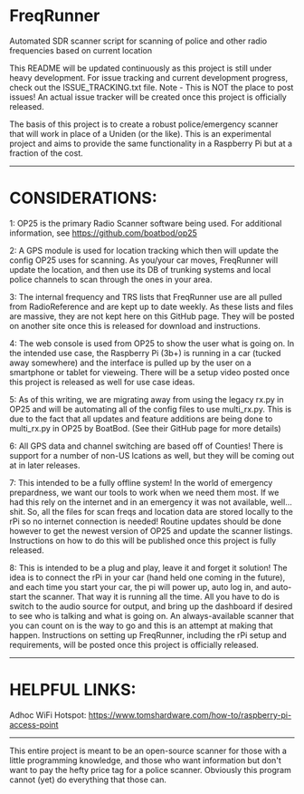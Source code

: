 # FreqRunner
Automated SDR scanner script for scanning of police and other radio frequencies based on current location

This README will be updated continuously as this project is still under heavy development. For issue tracking and current development progress, check out the ISSUE_TRACKING.txt file. Note - This is NOT the place to post issues! An actual issue tracker will be created once this project is officially released.


The basis of this project is to create a robust police/emergency scanner that will work in place of a Uniden (or the like). This is an experimental project and aims to provide the same functionality in a Raspberry Pi but at a fraction of the cost. 



------------------------------------------------------------
# CONSIDERATIONS:

1: OP25 is the primary Radio Scanner software being used. For additional information, see https://github.com/boatbod/op25

2: A GPS module is used for location tracking which then will update the config OP25 uses for scanning. As you/your car moves, FreqRunner will update the location, and then use its DB of trunking systems and local police channels to scan through the ones in your area. 

3: The internal frequency and TRS lists that FreqRunner use are all pulled from RadioReference and are kept up to date weekly. As these lists and files are massive, they are not kept here on this GitHub page. They will be posted on another site once this is released for download and instructions.

4: The web console is used from OP25 to show the user what is going on. In the intended use case, the Raspberry Pi (3b+) is running in a car (tucked away somewhere) and the interface is pulled up by the user on a smartphone or tablet for vieweing. There will be a setup video posted once this project is released as well for use case ideas.

5: As of this writing, we are migrating away from using the legacy rx.py in OP25 and will be automating all of the config files to use multi_rx.py. This is due to the fact that all updates and feature additions are being done to multi_rx.py in OP25 by BoatBod. (See their GitHub page for more details)

6: All GPS data and channel switching are based off of Counties! There is support for a number of non-US lcations as well, but they will be coming out at in later releases.

7: This intended to be a fully offline system! In the world of emergency prepardness, we want our tools to work when we need them most. If we had this rely on the internet and in an emergency it was not available, well... shit. So, all the files for scan freqs and location data are stored locally to the rPi so no internet connection is needed! Routine updates should be done however to get the newest version of OP25 and update the scanner listings. Instructions on how to do this will be published once this project is fully released.

8: This is intended to be a plug and play, leave it and forget it solution! The idea is to connect the rPi in your car (hand held one coming in the future), and each time you start your car, the pi will power up, auto log in, and auto-start the scanner. That way it is running all the time. All you have to do is switch to  the audio source for output, and bring up the dashboard if desired to see who is talking and what is going on. An always-available scanner that you can count on is the way to go and this is an attempt at making that happen. Instructions on setting up FreqRunner, including the rPi setup and requirements, will be posted once this project is officially released.



------------------------------------------------------------
# HELPFUL LINKS:

Adhoc WiFi Hotspot: https://www.tomshardware.com/how-to/raspberry-pi-access-point



------------------------------------------------------------
This entire project is meant to be an open-source scanner for those with a little programming knowledge, and those who want information but don't want to pay the hefty price tag for a police scanner. Obviously this program cannot (yet) do everything that those can.
